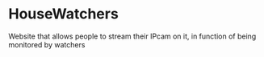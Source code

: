 # HouseWatchers
 Website that allows people to stream their IPcam on it, in function of being monitored by watchers
